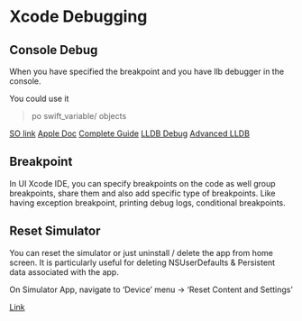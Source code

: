 # Xcode Debugging



## Console Debug

When you have specified the breakpoint and you have llb debugger in the console.

You could use it

> po swift_variable/ objects

[SO link](https://stackoverflow.com/questions/4735156/xcode-debugger-view-value-of-variable)
[Apple Doc](https://developer.apple.com/library/archive/documentation/DeveloperTools/Conceptual/debugging_with_xcode/chapters/debugging_tools.html)
[Complete Guide](https://andela.com/insights/the-complete-guide-to-debug-swift-code-with-lldb/)
[LLDB Debug](https://medium.com/flawless-app-stories/debugging-swift-code-with-lldb-b30c5cf2fd49)
[Advanced LLDB](https://medium.com/@fadiderias/xcode-and-lldb-advanced-debugging-tutorial-part-1-31919aa149e0)

## Breakpoint

In UI Xcode IDE, you can specify breakpoints on the code as well group breakpoints, share them and also add specific type of breakpoints. Like having exception breakpoint, printing debug logs, conditional breakpoints.



## Reset Simulator

You can reset the simulator or just uninstall / delete the app from home screen.
It is particularly useful for deleting NSUserDefaults & Persistent data associated with the app.

On Simulator App, navigate to ‘Device’ menu -> ‘Reset Content and Settings’

[Link](https://stackoverflow.com/questions/16195859/reset-ios-simulator-application-data-to-run-app-for-first-time)